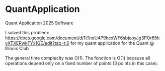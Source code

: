# QuantApplication
Quant Application 2025 Software


I solved this problem: https://docs.google.com/document/d/1tTnoU4P9hcxWF6sbjeoyJg3POr65hvXTXERwkFYx1GE/edit?tab=t.0 for my quant application for the Quant @ Illinois Club

The general time complecity was O(1). The function is O(1) because all operations depend only on a fixed number of points (3 points in this case).
